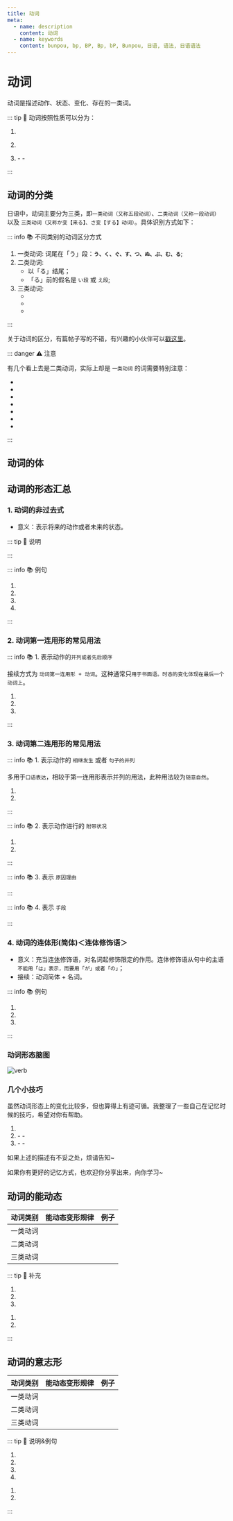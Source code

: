 ```yaml
---
title: 动词
meta:
  - name: description
    content: 动词
  - name: keywords
    content: bunpou, bp, BP, Bp, bP, Bunpou, 日语, 语法, 日语语法
---
```


# 动词

动词是描述动作、状态、变化、存在的一类词。

<grammer-content sentence="日语中，动词的词尾全部都是「う」段假名：**う、く、ぐ、す、つ、ぬ、ぶ、む、る**。动词均在**词尾**上进行变形。" />

::: tip :bookmark: 动词按照性质可以分为：

1. <grammer-content sentence="**持续动词**：在一段时间内能持续动作。这类动词有明显的“开始→进行→结束”的持续过程。如「[読む/よむ]、[書く/かく]、[話す/はなす]、[降る/ふる]」等" />

<div class='bunpou-block'>

<grammer-content id='verb-0' sentence='[読ん/よん]でいる。' trans='正在读书。' />

</div>

2. <grammer-content sentence="**瞬间动词**：动作行为瞬间结束，不能持续进行。如「[始まる/はじまる]、[終わ/るおわる]、[立つ/たつ]、[座る/すわる]、[卒業/そつぎょう]する、[消える/きえる]、[死ぬ/しぬ]」等。" />

<div class='bunpou-block'>

<grammer-content id='verb-1' sentence='[橋/はし]が[落ち/おち]ている。' trans='桥梁塌陷了。' />

</div>

3. <grammer-content sentence="**状态动词**：" />
   - <grammer-content sentence="**表示事物性质状态的动词**。如「[痩せる/やせる]、[太る/ふとる]、[似る/にる]、[優れる/すぐれる]、[聳える/そびえる]」等。" />
   - <grammer-content sentence="**表示恒常状态的动词**。如「表示存在的ある、いる；(能动态)表示能力的できる、[行ける/いける]、[読める/よめる]」等。这类动词没有ている的形式。" />

:::

## 动词的分类

日语中，动词主要分为三类，即`一类动词（又称五段动词）`、`二类动词（又称一段动词）` 以及 `三类动词（又称か变【来る】、さ变【する】动词）`。具体识别方式如下：

::: info :books: 不同类别的动词区分方式

1. 一类动词: 词尾在「う」段：**`う、く、ぐ、す、つ、ぬ、ぶ、む、る`**;
2. 二类动词:
   * 以「る」结尾；
   * 「る」前的假名是 `い段` 或 `え段`;
3. 三类动词:
   * <grammer-content sentence="[来/く]る；" />
   * <grammer-content sentence="する；" />
   * <grammer-content sentence="动作性名词 + **する**，例如：**勉強する、買い物する**。" />

:::

关于动词的区分，有篇帖子写的不错，有兴趣的小伙伴可以[戳这里](https://www.bilibili.com/read/cv4937272/#:~:text=%E6%97%A5%E8%AF%AD%E5%8A%A8%E8%AF%8D%E6%8C%89%E7%85%A7%E5%85%B6%E5%BD%A2,%E8%AF%8D%E3%80%81%E3%82%AB%E5%8F%98%E5%8A%A8%E8%AF%8D%EF%BC%89%E3%80%82)。

::: danger :warning: 注意

有几个看上去是二类动词，实际上却是 `一类动词` 的词需要特别注意：

* <grammer-content sentence="[知/し]る；知道" />
* <grammer-content sentence="[要/い]る；需要" />
* <grammer-content sentence="[走/はし]る；跑" />
* <grammer-content sentence="[帰/かえ]る；回家" />
* <grammer-content sentence="[入/はい]る；进入" />
* <grammer-content sentence="[切/き]る；切" />
* <grammer-content sentence="[喋/しゃべ]る；聊天" />

<grammer-content sentence="速记口诀： **走、知、要、归、入、切、喋。**" />

:::

## 动词的体

<grammer-content sentence="**体**是通过词形的变化表示**运动（动作、变化、状态）处于何种状态**的语法范畴。日语的体由**完整体**和**持续体**构成，**完整体**表示**完整的动作、变化、状态**，**持续体**则表示**动作、状态的持续以及动作的结果或变化结果的持续**。
" /> <grammer-content sentence="持续体的表达方式： Ｖて +「いる／いない、いた／いなかった、います／いません、いました／いませんでした」。
" />

## 动词的形态汇总

### 1. 动词的非过去式

* 意义：表示将来的动作或者未来的状态。

::: tip :bookmark: 说明

<grammer-content sentence="常与**表示将来时点**的**时间名词**呼应使用。如果对话语境比较明显地提示出“将来”这一信息时，时间名词可省略。" />

:::

::: info :books: 例句

1. <grammer-content id='verb-2' sentence="[私/わたし]、**[明日/あした]**の**[授業/じゅぎょう]**のあと、ここで[宿題/しゅくだい]をします。" trans='我明天的课程结束后，在这里写作业。' />
2. <grammer-content id='verb-3' sentence="**[来週/らいしゅう]**、クラスで**[発表/はっぴょう]**します。" trans='下周，在班上发表。' />
3. <grammer-content id='verb-4' sentence="**[明日/あした]**、[宿題/しゅくだい]を**[提出/ていしゅつ]**します。" trans='明天交作业。' />
4. <grammer-content id='verb-5' sentence="[高橋/たかはし]さんは**[行/い]きます**が、[鈴木/すずき]さんは**[行/い]きません**。" trans='高桥**会去**，但是，铃木**不会去**。' />

:::

### 2. 动词第一连用形的常见用法

<grammer-content sentence="动词的**第一连用形**，即将动词**变成ます形后，去掉ます**。常用用法主要分为以下几种："/>

::: info :books: 1. 表示动作的`并列或者先后顺序`

接续方式为 `动词第一连用形 + 动词`。这种通常只`用于书面语。时态的变化体现在最后一个动词上`。

<div class="bunpou-block">

1. <grammer-content id='verb-6' sentence="[本体/ほんたい]に[単4電池/たんよんでんち]を2[本/ほん]**[入/い]れ**、「[電源/でんげん]」キーを[押/お]してください。" trans="请在本体内放入2节7号电池，按下“电源”键。" />
2. <grammer-content id='verb-7' sentence="100[万円/まんえん]を[箱/はこ]に**[入/い]れ**、[鍵/かぎ]を**かけ**、[保管/ほかん]した。" trans="将100万日元放入箱中，上锁保管。" />
3. <grammer-content id='verb-8' sentence="ドアが**[開/あ]き**、[男/おとこ]が[現/あらわ]れた。" trans="门开了，一个男人进来了。" />

</div>

:::

### 3. 动词第二连用形的常见用法

<grammer-content sentence="动词的**第二连用形**，也叫做动词的**て形**， 其变化规律与**动词的过去式(动词的た形)**一致。常用用法主要分为以下几种："/>

::: info :books: 1. 表示动作的 `相继发生` 或者 `句子的并列`

多用于`口语表达`，相较于第一连用形表示并列的用法，此种用法较为`随意自然`。

<div class="bunpou-block">

1. <grammer-content id='verb-9' sentence="[家/うち]へ**[帰/かえ]って**、[宿題/しゅくだい]をします。" trans='回家后开始写作业。(**强调相继发生**)' />
2. <grammer-content id='verb-10' sentence="お[爺/じい]さんは[山.やま]へ**[行/い]って**、お[婆/ばあ]さんは[川/かわ]へ[行/い]きました。" trans='爷爷去了山那边，奶奶去了河边儿。(**强调并列**)' />

</div>

:::

::: info :books: 2. 表示动作进行的 `附带状况`

1. <grammer-content id='verb-11' sentence="[眼鏡/めがね]を**かけて**[本/ほん]を[読/よ]みます" trans='戴着眼镜读书。' />
2. <grammer-content id='verb-12' sentence="[手/て]を**[上/あげ]て**[道路/どうろ]を[渡/わた]った。" trans='举着手过了马路。' />

:::

::: info :books: 3. 表示 `原因理由`

<grammer-content id='verb-13' sentence="[風邪/かぜ]を**[引/ひ]いて**[学校/がっこう]を[休/やす]みました。" trans='我感冒了，所以没去上学。' />

:::

::: info :books: 4. 表示 `手段`

<grammer-content id='verb-14' sentence="バスに**[乗/の]って**[会社/かいしゃ]に[行/い]きます。" trans='我坐公交上班儿。' />

:::

### 4. 动词的连体形(简体)＜连体修饰语＞

* 意义：充当连[体](./term/ty.md)修饰语，对名词起修饰限定的作用。连体修饰语从句中的主语`不能用「は」表示，而要用「が」或者「の」`；
* 接续：动词简体 + 名词。

::: info :books: 例句

1. <grammer-content id='verb-15' sentence="あそこは、[李/り]さん**が**いつも**[行/い]く[喫茶店/きっさてん]**です。" trans="那儿是小李常去的咖啡店。" />
2. <grammer-content id='verb-16' sentence="[学校/がっこう]**に[行/い]かない[日/にち]**はうちで[勉強/べんきょう]します。" trans="我放假的时候在家学习。" />
3. <grammer-content id='verb-17' sentence="**[昨日/きのう][来/く]なかった[人/ひと]**は[誰/だれ]ですか。" trans="昨天谁没来？" />

:::

### 动词形态脑图

![verb](../public/imgs/verb.png)

### 几个小技巧

虽然动词形态上的变化比较多，但也算得上有迹可循。我整理了一些自己在记忆时候的技巧，希望对你有帮助。

1. <grammer-content sentence="**简体否定词尾**形式为**ない**，与之对应的**过去简体否定词尾**形式为**なかった**；**敬体否定词尾**形式为**ません**，与之相对应的**敬体否定词尾**形式为**ませんでした**；" />
2. <grammer-content sentence="**不区分时态**，一二类动词的变化都体现在**词尾**上：" />
   - <grammer-content sentence="**1类动词**，在**敬体**的情况下，词尾由**う段变为い段**；在**简体**的情况下，词尾由**う段变为あ段**。" />
   - <grammer-content sentence="**2类动词**，都是将**词尾的る去掉**后再进行变化。" />
3. <grammer-content sentence="**3类动词**主要分为くる与する的变化，词尾的る最终都会变成其他词缀，主要的区别在**く**与**す**上：" />
   - <grammer-content sentence="**不区分时态**，く的变化规律为：**简体时く变为こ，敬体时く变为き**；" />
   - <grammer-content sentence="**不区分时态**，**す变为し**。" />

如果上述的描述有不妥之处，烦请告知~

如果你有更好的记忆方式，也欢迎你分享出来，向你学习~

## 动词的能动态

<grammer-content sentence="动词的能动态用来表示**具有某种能力，或者动作、行为发生的可能性。** 通常翻译为： **能......；会......；可以......**。能动态是日语**动词语态**（ヴォイス）中的一种，动词变为能动态的规则如下：" />

| 动词类别 |                                 能动态变形规律                                  |                                                             例子                                                              |
| :------: | :-----------------------------------------------------------------------------: | :---------------------------------------------------------------------------------------------------------------------------: |
| 一类动词 |         <grammer-content sentence="词尾**う**段变**え**段 + **る**" />          |              <grammer-content sentence="[買/か]**う** -> [買/か]**える** 、 [行/い]**く** -> [行/い]**ける**" />              |
| 二类动词 |            <grammer-content sentence="去**词尾る** + **られる**" />             |          <grammer-content sentence="[起/お]き**る** -> [起/お]き**られる** 、 [寝/ね]**る** -> [寝/ね]**られる**" />          |
| 三类动词 | <grammer-content sentence="**[来/く]る -> [来/こ]られる /　する -> できる**" /> | <grammer-content sentence="**[来/く]る** -> **[来/く]られる** 、 [勉強/べんきょう]**する** -> [勉強/べんきょう]**できる**" /> |

::: tip :bookmark: 补充

<grammer-content sentence="1. **他动词**涉及的对象，在能动态的句子中大多由**「を」**变为**「が」**;" />

<div class="bunpou-block">

1. <grammer-content id='verb-18' sentence="300[元/げん]ぐらいでシルクのスカート** が [買/か]えますよ**。" trans="300块左右就可以买丝绸的裙子了。" />
2. <grammer-content id='verb-19' sentence="[私/わたし]はさしみ** が [食/た]べられません**。" trans="我吃不了刺身。" />
3. <grammer-content id='verb-20' sentence="[王/おう]さんは[英語/えいご]** が [話/はな]せます**。" trans="小王能说英语。" />

</div>

<grammer-content sentence="2. **非生物名词做主语**的句子，一般**不能使用动词的能动态**（表示**主语性质、特征的除外**）;" />

<div class="bunpou-block">

1. <grammer-content id='verb-21' sentence="[３日/みっか][間/かん]で[荷物/にもつ]が **[届/とど]ける ❌／[届/とど]く**。" trans="货物3日内能到。" />
2. <grammer-content id='verb-22' sentence="[会議/かいぎ]は９[時/じ]に **[始/はじ]まれる ❌／[始/はじ]まる**。" trans="会议9点能开始。" />

</div>

<grammer-content sentence="3. 本身已包含“可能”含义的词没有能动态。如：「[見/み]える」「[聞/き]こえる（听见）」「わかる」等。" />

:::

## 动词的意志形

<grammer-content sentence="用来表示说话人的**意志或者建议**, 译作**要……；……吧**。变形规则如下：" />

| 动词类别 |                                能动态变形规律                                |                                                  例子                                                   |
| :------: | :--------------------------------------------------------------------------: | :-----------------------------------------------------------------------------------------------------: |
| 一类动词 |        <grammer-content sentence="词尾**う**段变**お**段 + **う**" />        |   <grammer-content sentence="[買/か]**う** -> [買/か]**おう** 、 [死/し]**ね** -> [死/し]**のう**" />   |
| 二类动词 |            <grammer-content sentence="去**词尾る** + **よう**" />            | <grammer-content sentence="[見/み]**る** -> [見/み]**よう** 、 [集/あ]**める** -> [集/あ]**めよう**" /> |
| 三类动词 | <grammer-content sentence="**[来/く]る -> [来/こ]よう/　する -> しよう**" /> |         <grammer-content sentence="[勉強/べんきょう]**する** -> [勉強/べんきょう]**しよう**" />         |

::: tip :bookmark: 说明&例句

<grammer-content sentence="A. 动词的意志形用于第一人称句时，表示说话人(第一人称)要进行该动作的意志；用于第一、二人称句时，表示说话人(第一人称)建议对方(第二人称)与自己共同进行该动作，它是**「Vましょう」的简体形式**；" />

1. <grammer-content id='verb-23' sentence="[遣使/けんし]の[会/かい]で[忘年会/ぼうねんかい]を**[開こう/ひらこう]**と[思って/おもって]、[計画/けいかく]を[立て/たて]ているんです。" trans="我想在遣使会上开忘年会，正在制定计划。" />
2. <grammer-content id='verb-24' sentence="[明日/あした][朝/あさ][早い/はやい]から、[今晩/こんばん][早く/はやく]**[寝よう/ねよう]**。" trans="明晚要早起，今晚早点睡吧。" />
3. <grammer-content id='verb-25' sentence="みんなで**[頑張ろう/がんばろう]**。" trans="大家一起加油吧。" />
4. <grammer-content id='verb-26' sentence="[人数/にんずう]が[足り/たり]ないから、[王/おう]さんも[一緒/いっしょ]に**[行/こういこう]**。" trans="人数不够，小王也一起去吧。" />

<grammer-content sentence="B. 「Ｖ(よ)う」后接「と思う」构成**「Ｖ(よ)うと思う」**这个句式，表示说话人(第一人称)的意志，即决定要做某事，相当于汉语的**“我想要……；我决心……”**等。" />

1. <grammer-content id='verb-27' sentence="[今日/きょう]は[早く/はやく]**[帰ろう/かえろう]と[思/おも]います**。" trans="今天想早点回家。" />
2. <grammer-content id='verb-28' sentence="**[運動/うんどう]しようと[思/おも]います**けど、[時間/じかん]がありません。" trans="我想运动，但没有时间。" />

:::
